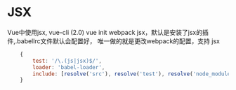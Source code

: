 # JSX

Vue中使用jsx, vue-cli (2.0) vue init webpack jsx，默认是安装了jsx的插件,.babellrc文件默认会配置好，
唯一做的就是更改webpack的配置，支持 jsx

```js
    {
        test: '/\.(js|jsx)$/',
        loader: 'babel-loader',
        include: [resolve('src'), resolve('test'), resolve('node_modules/webpack-dev-server/client')]
    }
```